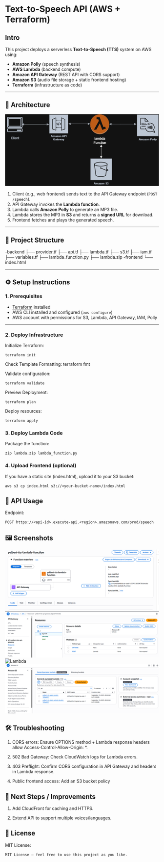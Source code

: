 # Text-to-Speech API (AWS + Terraform)
## Intro
This project deploys a serverless **Text-to-Speech (TTS)** system on AWS using:
- **Amazon Polly** (speech synthesis)
- **AWS Lambda** (backend compute)
- **Amazon API Gateway** (REST API with CORS support)
- **Amazon S3** (audio file storage + static frontend hosting)
- **Terraform** (infrastructure as code)

---

## 🚀 Architecture
![System Architechture](./docs/Text-to-speech.drawio.png)
1. Client (e.g., web frontend) sends text to the API Gateway endpoint (`POST /speech`).
2. API Gateway invokes the **Lambda function**.
3. Lambda calls **Amazon Polly** to generate an MP3 file.
4. Lambda stores the MP3 in **S3** and returns a **signed URL** for download.
5. Frontend fetches and plays the generated speech.

---

## 📂 Project Structure
-backend
 ├── provider.tf
 ├── api.tf
 ├── lambda.tf
 ├── s3.tf 
 ├── iam.tf 
 ├── variables.tf 
 ├── lambda_function.py
 ├── lambda.zip 
-frontend
 └── index.html

 
---

## ⚙️ Setup Instructions

### 1. Prerequisites
- [Terraform](https://developer.hashicorp.com/terraform/downloads) installed
- AWS CLI installed and configured (`aws configure`)
- AWS account with permissions for S3, Lambda, API Gateway, IAM, Polly

---

### 2. Deploy Infrastructure
Initialize Terraform:
```
terraform init
```
Check Template Formatting:
terraform fmt

Validate configuration:
```
terraform validate
```

Preview Deployment:
```
terraform plan
```
Deploy resources:
```
terraform apply
```
### 3. Deploy Lambda Code

Package the function:
```
zip lambda.zip lambda_function.py
```

### 4. Upload Frontend (optional)

If you have a static site (index.html), upload it to your S3 bucket:
```
aws s3 cp index.html s3://<your-bucket-name>/index.html
```

## 🔑 API Usage
Endpoint:
```
POST https://<api-id>.execute-api.<region>.amazonaws.com/prod/speech
```
## 🖼️ Screenshots
![Frontend](./docs/lambda.png)
![API Gateway](./docs/apigateway.png)
![Lambda](./docs/lambdas.png)
![S3 Buckets](./docs/s3buckets.png)

## 🛠️ Troubleshooting

1. CORS errors: Ensure OPTIONS method + Lambda response headers allow Access-Control-Allow-Origin: *.

2. 502 Bad Gateway: Check CloudWatch logs for Lambda errors.

3. 403 Preflight: Confirm CORS configuration in API Gateway and headers in Lambda response.

4. Public frontend access: Add an S3 bucket policy

## 📌 Next Steps / Improvements

1. Add CloudFront for caching and HTTPS.

2. Extend API to support multiple voices/languages.

## 📝 License

MIT License:

```
MIT License – feel free to use this project as you like.
```


